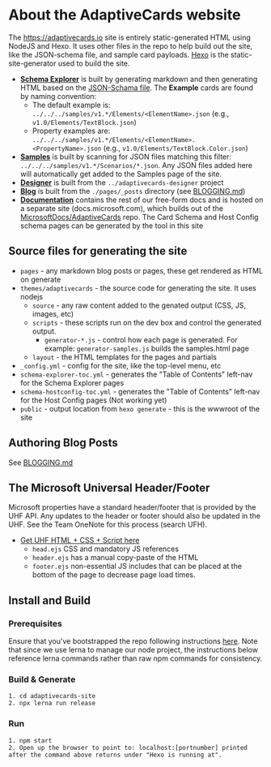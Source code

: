 # About the AdaptiveCards website

The https://adaptivecards.io site is entirely static-generated HTML using NodeJS and Hexo. It uses other files in the repo to help build out the site, like the JSON-schema file, and sample card payloads. [Hexo](https://hexo.io/) is the static-site-generator used to build the site.

* **[Schema Explorer](https://adaptivecards.io/explorer)** is built by generating markdown and then generating HTML based on the [JSON-Schama file](../../../schemas/adaptive-card.json). The **Example** cards are found by naming convention: 
  * The default example is: `../../../samples/v1.*/Elements/<ElementName>.json` (e.g., `v1.0/Elements/TextBlock.json`)
  * Property examples are: `../../../samples/v1.*/Elements/<ElementName>.<PropertyName>.json` (e.g., `v1.0/Elements/TextBlock.Color.json`)
* **[Samples](https://adaptivecards.io/samples)** is built by scanning for JSON files matching this filter: `../../../samples/v1.*/Scenarios/*.json`. Any JSON files added here will automatically get added to the Samples page of the site.
* **[Designer](https://adaptivecards.io/designer)** is built from the `../adaptivecards-designer` project 
* **[Blog](https://adaptivecards.io/blog)** is built from the `./pages/_posts` directory (see [BLOGGING.md](./BLOGGING.md))
* **[Documentation](https://docs.microsoft.com/en-us/adaptive-cards/)** contains the rest of our free-form docs and is hosted on a separate site (docs.microsoft.com), which builds out of the [MicrosoftDocs/AdaptiveCards](https://github.com/MicrosoftDocs/AdaptiveCards) repo. The Card Schema and Host Config schema pages can be generated by the tool in this site


## Source files for generating the site

* `pages` - any markdown blog posts or pages, these get rendered as HTML on generate
* `themes/adaptivecards` - the source code for generating the site. It uses nodejs
    * `source` - any raw content added to the genated output (CSS, JS, images, etc)
    * `scripts` - these scripts run on the dev box and control the generated output.
        * `generator-*.js` - control how each page is generated. For example: `generator-samples.js` builds the samples.html page
    * `layout` - the HTML templates for the pages and partials
* `_config.yml` - config for the site, like the top-level menu, etc
* `schema-explorer-toc.yml` - generates the "Table of Contents" left-nav for the Schema Explorer pages
* `schema-hostconfig-toc.yml` - generates the "Table of Contents" left-nav for the Host Config pages (Not working yet)
* `public` - output location from `hexo generate` - this is the wwwroot of the site

## Authoring Blog Posts

See [BLOGGING.md](./BLOGGING.md)

## The Microsoft Universal Header/Footer

Microsoft properties have a standard header/footer that is provided by the UHF API. Any updates to the header or footer should also be updated in the UHF. See the Team OneNote for this process (search UFH).

* [Get UHF HTML + CSS + Script here](https://uhf.microsoft.com/en-US/shell/xml/UHFPortal?headerId=MSDocsHeader-AdaptiveCards&footerid=UHFPortalFooter)
    * `head.ejs` CSS and mandatory JS references
    * `header.ejs` has a manual copy-paste of the HTML
    * `footer.ejs` non-essential JS includes that can be placed at the bottom of the page to decrease page load times.

## Install and Build

### Prerequisites
Ensure that you've bootstrapped the repo following instructions [here](https://github.com/microsoft/AdaptiveCards/tree/main/source/nodejs#build). Note that since we use lerna to manage our node project, the instructions below reference lerna commands rather than raw npm commands for consistency.

### Build & Generate

```console
1. cd adaptivecards-site
2. npx lerna run release

```

### Run

```console
1. npm start
2. Open up the browser to point to: localhost:[portnumber] printed after the command above returns under "Hexo is running at".
```
